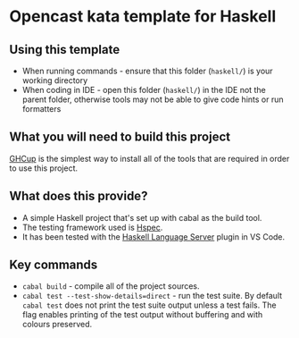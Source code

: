 # Opencast kata template for Haskell

## Using this template

- When running commands - ensure that this folder (`haskell/`) is your working directory
- When coding in IDE - open this folder (`haskell/`) in the IDE not the parent folder, otherwise tools may not be able to give code hints or run formatters

## What you will need to build this project

[GHCup](https://www.haskell.org/ghcup/) is the simplest way to install all of the tools that are required in order to use this project.

## What does this provide?

- A simple Haskell project that's set up with cabal as the build tool.
- The testing framework used is [Hspec](https://hspec.github.io/).
- It has been tested with the [Haskell Language Server](https://marketplace.visualstudio.com/items?itemName=haskell.haskell) plugin in VS Code.

## Key commands

- `cabal build` - compile all of the project sources.
- `cabal test --test-show-details=direct` - run the test suite. By default `cabal test` does not print the test suite output unless a test fails. The flag enables printing of the test output without buffering and with colours preserved.

